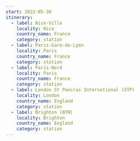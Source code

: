 ```yaml
---
start: 2022-05-30
itinerary:
  - label: Nice-Ville
    locality: Nice
    country_name: France
    category: station
  - label: Paris-Gare-de-Lyon
    locality: Paris
    country_name: France
    category: station
  - label: Paris-Nord
    locality: Paris
    country_name: France
    category: station
  - label: London St Pancras International (STP)
    locality: London
    country_name: England
    category: station
  - label: Brighton (BTN)
    locality: Brighton
    country_name: England
    category: station
---
```

